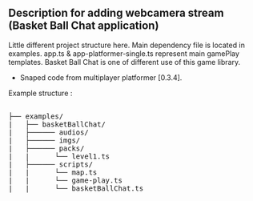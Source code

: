 
## Description for adding webcamera stream (Basket Ball Chat application) ##

Little different project structure here. Main dependency file is located in examples.
app.ts & app-platformer-single.ts represent main gamePlay templates.
Basket Ball Chat is one of different use of this game library.

- Snaped code from multiplayer platformer [0.3.4].

Example structure :

<pre>

├── examples/
|   ├── basketBallChat/
|   ├────── audios/
|   ├────── imgs/
|   ├────── packs/
|   |      └── level1.ts
|   ├────── scripts/
|   |      └── map.ts
|   |      └── game-play.ts
|   |      └── basketBallChat.ts

</pre>
